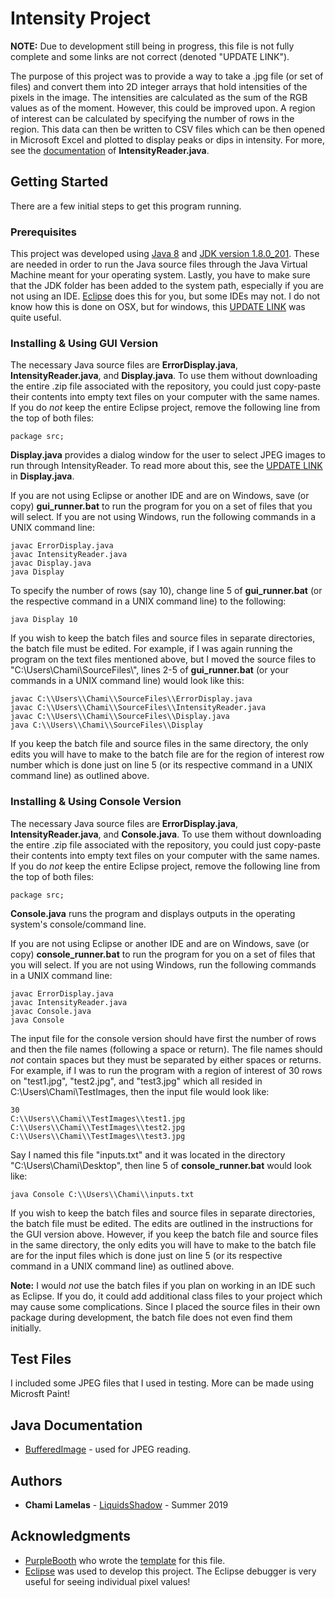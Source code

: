 # Intensity Project

**NOTE:** Due to development still being in progress, this file is not fully complete and some links are not correct (denoted "UPDATE LINK").

The purpose of this project was to provide a way to take a .jpg file (or set of files) and convert them into 2D integer arrays that hold intensities of the pixels in the image. The intensities are calculated as the sum of the RGB values as of the moment. However, this could be improved upon. A region of interest can be calculated by specifying the number of rows in the region. This data can then be written to CSV files which can be then opened in Microsoft Excel and plotted to display peaks or dips in intensity. For more, see the [documentation](https://github.com/LiquidsShadow/Intensity_Project/blob/master/src/src/IntensityReader.java) of **IntensityReader.java**.

## Getting Started

There are a few initial steps to get this program running.

### Prerequisites

This project was developed using [Java 8](https://www.java.com/en/download/) and [JDK version 1.8.0_201](https://www.oracle.com/technetwork/java/javase/downloads/jdk8-downloads-2133151.html). These are needed in order to run the Java source files through the Java Virtual Machine meant for your operating system. Lastly, you have to make sure that the JDK folder has been added to the system path, especially if you are not using an IDE. [Eclipse](https://www.eclipse.org/downloads/) does this for you, but some IDEs may not. I do not know how this is done on OSX, but for windows, this [UPDATE LINK](google.com) was quite useful.

### Installing & Using GUI Version

The necessary Java source files are **ErrorDisplay.java**, **IntensityReader.java**, and **Display.java**. To use them without downloading the entire .zip file associated with the repository, you could just copy-paste their contents into empty text files on your computer with the same names. If you do *not* keep the entire Eclipse project, remove the following line from the top of both files:

```
package src;
```

**Display.java** provides a dialog window for the user to select JPEG images to run through IntensityReader. To read more about this, see the [UPDATE LINK](https://github.com/LiquidsShadow/Intensity_Project/blob/master/src/src/Main.java) in **Display.java**.

If you are not using Eclipse or another IDE and are on Windows, save (or copy) **gui_runner.bat** to run the program for you on a set of files that you will select. If you are not using Windows, run the following commands in a UNIX command line:

```
javac ErrorDisplay.java
javac IntensityReader.java
javac Display.java
java Display
```

To specify the number of rows (say 10), change line 5 of **gui_runner.bat** (or the respective command in a UNIX command line) to the following:

```
java Display 10
```

If you wish to keep the batch files and source files in separate directories, the batch file must be edited. For example, if I was again running the program on the text files mentioned above, but I moved the source files to "C:\\Users\\Chami\SourceFiles\\", lines 2-5 of **gui_runner.bat** (or your commands in a UNIX command line) would look like this:

```
javac C:\\Users\\Chami\\SourceFiles\\ErrorDisplay.java
javac C:\\Users\\Chami\\SourceFiles\\IntensityReader.java
javac C:\\Users\\Chami\\SourceFiles\\Display.java
java C:\\Users\\Chami\\SourceFiles\\Display
```

If you keep the batch file and source files in the same directory, the only edits you will have to make to the batch file are for the region of interest row number which is done just on line 5 (or its respective command in a UNIX command line) as outlined above.

### Installing & Using Console Version

The necessary Java source files are **ErrorDisplay.java**, **IntensityReader.java**, and **Console.java**. To use them without downloading the entire .zip file associated with the repository, you could just copy-paste their contents into empty text files on your computer with the same names. If you do *not* keep the entire Eclipse project, remove the following line from the top of both files:

```
package src;
```

**Console.java** runs the program and displays outputs in the operating system's console/command line.

If you are not using Eclipse or another IDE and are on Windows, save (or copy) **console_runner.bat** to run the program for you on a set of files that you will select. If you are not using Windows, run the following commands in a UNIX command line:

```
javac ErrorDisplay.java
javac IntensityReader.java
javac Console.java
java Console
```

The input file for the console version should have first the number of rows and then the file names (following a space or return). The file names should *not* contain spaces but they must be separated by either spaces or returns. For example, if I was to run the program with a region of interest of 30 rows on "test1.jpg", "test2.jpg", and "test3.jpg" which all resided in C:\\Users\\Chami\\TestImages, then the input file would look like:

```
30
C:\\Users\\Chami\\TestImages\\test1.jpg
C:\\Users\\Chami\\TestImages\\test2.jpg
C:\\Users\\Chami\\TestImages\\test3.jpg
```

Say I named this file "inputs.txt" and it was located in the directory "C:\\Users\\Chami\\Desktop", then line 5 of **console_runner.bat** would look like:

```
java Console C:\\Users\\Chami\\inputs.txt
```

If you wish to keep the batch files and source files in separate directories, the batch file must be edited. The edits are outlined in the instructions for the GUI version above. However, if you keep the batch file and source files in the same directory, the only edits you will have to make to the batch file are for the input files which is done just on line 5 (or its respective command in a UNIX command line) as outlined above.

**Note:** I would *not* use the batch files if you plan on working in an IDE such as Eclipse. If you do, it could add additional class files to your project which may cause some complications. Since I placed the source files in their own package during development, the batch file does not even find them initially.

## Test Files

I included some JPEG files that I used in testing. More can be made using Microsft Paint!

## Java Documentation

* [BufferedImage](https://docs.oracle.com/javase/7/docs/api/java/awt/image/BufferedImage.html) - used for JPEG reading.

## Authors

* **Chami Lamelas** - [LiquidsShadow](https://github.com/LiquidsShadow) - Summer 2019

## Acknowledgments

* [PurpleBooth](https://github.com/PurpleBooth) who wrote the [template](https://gist.github.com/PurpleBooth/109311bb0361f32d87a2) for this file.
* [Eclipse](https://www.eclipse.org/downloads/) was used to develop this project. The Eclipse debugger is very useful for seeing individual pixel values!
